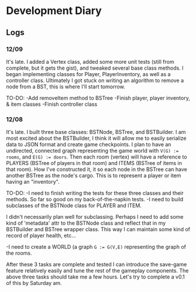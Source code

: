 # Development Diary

## Logs

### 12/09
It's late. I added a Vertex class, added some more unit tests (still from complete, but it gets the gist), and tweaked 
several base class methods. I began implementing classes for Player, PlayerInventory, as well as a controller class. 
Ultimately I got stuck on writing an algorithm to remove a node from a BST, this is where I'll start tomorrow.

TO-DO:
-Add removeItem method to BSTree
-Finish player, player inventory, & item classes
-Finish controller class

### 12/08
It's late. I built three base classes: BSTNode, BSTree, and BSTBuilder. I am most excited about the BSTBuilder, I think
it will allow me to easily serialize data to JSON format and create game checkpoints. I plan to have an undirected, connected graph representing the game world with ```V(G) := rooms```, and ```E(G) := doors```. Then each room (vertex) will have a 
reference to PLAYERS (BSTree of players in that room) and ITEMS (BSTree of items in that room). How I've constructed it, it
so each node in the BSTree can have another BSTree as the node's cargo. This is to represent a player or item having an "inventory". 

TO-DO:
-I need to finish writing the tests for these three classes and their methods. So far so good on my back-of-the-napkin tests.
-I need to build subclasses of the BSTNode class for PLAYER and ITEM.

I didn't necessarily plan well for subclassing. Perhaps I need to add some kind of 'metadata' attr to the BSTNode class and
reflect that in my BSTBuilder and BSTree wrapper class. This way I can maintain some kind of record of player health, etc...

-I need to create a WORLD (a graph ```G := G(V,E)``` representing the graph of the rooms.

After these 3 tasks are complete and tested I can introduce the save-game feature relatively easily and tune the rest of the
gameplay components. The above three tasks should take me a few hours. Let's try to complete a v0.1 of this by Saturday am.
